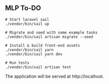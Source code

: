 ## MLP To-DO

```shell
# Start laravel sail
./vendor/bin/sail up

# Migrate and seed with some example tasks
./vendor/bin/sail artisan migrate --seed

# Install & build front-end assets
./vendor/bin/sail yarn
./vendor/bin/sail yarn dev

# Run tests
./vendor/bin/sail artisan test
```
The application will be served at http://localhost.


